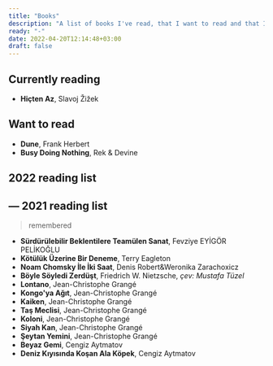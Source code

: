 ```yaml
---
title: "Books"
description: "A list of books I've read, that I want to read and that I'm currently reading."
ready: "-"
date: 2022-04-20T12:14:48+03:00
draft: false
---
```


## Currently reading
- **Hiçten Az**, Slavoj Žižek

## Want to read  
- **Dune**, Frank Herbert
- **Busy Doing Nothing**, Rek & Devine

## 2022 reading list

## &mdash; 2021 reading list
> remembered
- **Sürdürülebilir Beklentilere Teamülen Sanat**, Fevziye EYİGÖR PELİKOĞLU
- **Kötülük Üzerine Bir Deneme**, Terry Eagleton
- **Noam Chomsky İle İki Saat**, Denis Robert&Weronika Zarachoxicz
- **Böyle Söyledi Zerdüşt**, Friedrich W. Nietzsche, *çev: Mustafa Tüzel*
- **Lontano**, Jean-Christophe Grangé
- **Kongo'ya Ağıt**, Jean-Christophe Grangé
- **Kaiken**, Jean-Christophe Grangé
- **Taş Meclisi**, Jean-Christophe Grangé
- **Koloni**, Jean-Christophe Grangé
- **Siyah Kan**, Jean-Christophe Grangé
- **Şeytan Yemini**, Jean-Christophe Grangé
- **Beyaz Gemi**, Cengiz Aytmatov
- **Deniz Kıyısında Koşan Ala Köpek**, Cengiz Aytmatov
